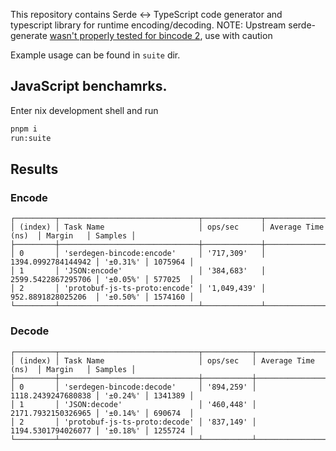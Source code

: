 This repository contains Serde <-> TypeScript code generator and typescript library for runtime encoding/decoding.
NOTE: Upstream serde-generate [wasn't properly tested for bincode 2](https://github.com/zefchain/serde-reflection/issues/69), use with caution

Example usage can be found in `suite` dir.

## JavaScript benchamrks.
Enter nix development shell and run
```sh
pnpm i
run:suite
```

## Results
### Encode
```
┌─────────┬───────────────────────────────┬─────────────┬────────────────────┬──────────┬─────────┐
│ (index) │ Task Name                     │ ops/sec     │ Average Time (ns)  │ Margin   │ Samples │
├─────────┼───────────────────────────────┼─────────────┼────────────────────┼──────────┼─────────┤
│ 0       │ 'serdegen-bincode:encode'     │ '717,309'   │ 1394.0992784144942 │ '±0.31%' │ 1075964 │
│ 1       │ 'JSON:encode'                 │ '384,683'   │ 2599.5422867295706 │ '±0.05%' │ 577025  │
│ 2       │ 'protobuf-js-ts-proto:encode' │ '1,049,439' │ 952.8891828025206  │ '±0.50%' │ 1574160 │
└─────────┴───────────────────────────────┴─────────────┴────────────────────┴──────────┴─────────┘
```
### Decode
```
┌─────────┬───────────────────────────────┬───────────┬────────────────────┬──────────┬─────────┐
│ (index) │ Task Name                     │ ops/sec   │ Average Time (ns)  │ Margin   │ Samples │
├─────────┼───────────────────────────────┼───────────┼────────────────────┼──────────┼─────────┤
│ 0       │ 'serdegen-bincode:decode'     │ '894,259' │ 1118.2439247680838 │ '±0.24%' │ 1341389 │
│ 1       │ 'JSON:decode'                 │ '460,448' │ 2171.7932150326965 │ '±0.14%' │ 690674  │
│ 2       │ 'protobuf-js-ts-proto:decode' │ '837,149' │ 1194.5301794026077 │ '±0.18%' │ 1255724 │
└─────────┴───────────────────────────────┴───────────┴────────────────────┴──────────┴─────────┘
```
